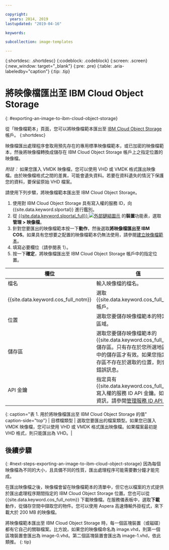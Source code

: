 ```yaml
---

copyright:
  years: 2014, 2019
lastupdated: "2019-04-16"

keywords:

subcollection: image-templates

---
```


{:shortdesc: .shortdesc}
{:codeblock: .codeblock}
{:screen: .screen}
{:new_window: target="_blank"}
{:pre: .pre}
{:table: .aria-labeledby="caption"}
{:tip: .tip}

# 將映像檔匯出至 IBM Cloud Object Storage
{: #exporting-an-image-to-ibm-cloud-object-storage}

從「映像檔範本」頁面，您可以將映像檔範本匯出至 [IBM Cloud Object Storage](/docs/services/cloud-object-storage?topic=cloud-object-storage-about-ibm-cloud-object-storage#about-ibm-cloud-object-storage) 帳戶。
{:shortdesc}

映像檔匯出處理程序會取用預先存在的專用標準映像檔範本，或已加密的映像檔範本，然後將映像檔轉換成儲存在 IBM Cloud Object Storage 帳戶上之指定位置的映像檔。

*附註：* 如果您匯入 VMDK 映像檔，您可以使用 VHD 或 VMDK 格式匯出映像檔。由於映像檔格式之間的差異，可能會遺失資料。若要在資料遺失的情況下保護您的資料，要保留原始 VHD 檔案。

請使用下列步驟，將映像檔範本匯出至 IBM Cloud Object Storage。

1. 使用對 IBM Cloud Object Storage 具有寫入權的服務 ID，向 {{site.data.keyword.slportal}} 進行鑑別。
2. 從 [{{site.data.keyword.slportal_full}} ![外部鏈結圖示](../../icons/launch-glyph.svg "外部鏈結圖示")](https://control.softlayer.com/) 的**裝置**功能表，選取**管理 > 映像檔**。
3. 針對您要匯出的映像檔範本按一下**動作**，然後選取**將映像檔匯出至 IBM COS**。如果具有您想要之配置的映像檔範本仍無法使用，請參閱[建立映像檔範本](/docs/infrastructure/image-templates?topic=image-templates-creating-an-image-template#creating-an-image-template)。
4. 填寫必要欄位（請參閱表 1）。
5. 按一下**確定**，將映像檔匯出至 IBM Cloud Object Storage 帳戶中的指定位置。

| 欄位 | 值 |
| ----- | ----- |
| 檔名 | 輸入映像檔的檔名。 |
| {{site.data.keyword.cos_full_notm}} | 選取 {{site.data.keyword.cos_full_notm}} 帳戶。 |
| 位置 | 選取您要儲存映像檔範本的特定地理區域。 |
| 儲存區 | 選取您要儲存映像檔範本的 {{site.data.keyword.cos_full_notm}} 儲存區。只有存在於您所選地區位置中的儲存區才有效。如果您指定的儲存區不存在於選取的位置，則會收到錯誤訊息。|
| API 金鑰 | 指定具有 {{site.data.keyword.cos_full_notm}} 寫入權的服務 ID API 金鑰。如需相關資訊，請參閱[管理服務 ID API 金鑰](/docs/iam?topic=iam-serviceidapikeys#serviceidapikeys)。|
{: caption="表 1. 用於將映像檔匯出至 IBM Cloud Object Storage 的值" caption-side="top"}
| 目標檔類型 | 選取您要匯出的檔案類型。如果您已匯入 VMDK 映像檔，您可以使用 VHD 或 VMDK 格式匯出映像檔。如果檔案最初是 VHD 格式，則只能匯出為 VHD。|

## 後續步驟
{: #next-steps-exporting-an-image-to-ibm-cloud-object-storage}
因為每個映像檔為不同的大小，且具備不同的性質，匯出處理程序可能需要數分鐘才能完成。

在匯出映像檔之後，映像檔會留在映像檔範本的清單中，但它也以檔案的方式提供於匯出處理程序期間指定的 IBM Cloud Object Storage 位置。您也可以從 {{site.data.keyword.cos_full_notm}} 下載映像檔。在服務儀表板中，選取**下載**動作，從儲存空間中擷取您的物件。您可以使用 Aspera 高速傳輸外掛程式，來下載大於 200 MB 的映像檔。

將映像檔範本匯出至 IBM Cloud Object Storage 時，每一個區塊裝置（或磁碟）都有它自己的關聯檔案。比方說，如果您的映像檔命名為 image.vhd，則第一個區塊裝置會匯出為 image-0.vhd。第二個區塊裝置會匯出為 image-1.vhd，依此類推。
{: tip}
